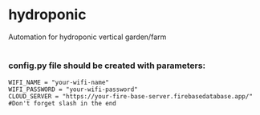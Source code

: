 # hydroponic
Automation for hydroponic vertical garden/farm

#
###  config.py file should be created with parameters:
```
WIFI_NAME = "your-wifi-name"
WIFI_PASSWORD = "your-wifi-password"
CLOUD_SERVER = "https://your-fire-base-server.firebasedatabase.app/" #Don't forget slash in the end
```
